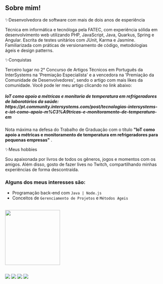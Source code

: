 <div>
  <h2>Sobre mim!</h2>
</div>
<div>
  <p>✨Desenvolvedora de software com mais de dois anos de esperiência</p>
  <p>Técnica em informática e tecnóloga pela FATEC, com experiência sólida em desenvolvimento web utilizando PHP, JavaScript, Java, Quarkus, Spring e Angular. Escrita de testes unitários com JUnit, Karma e Jasmine. Familiarizada com práticas de versionamento de código, metodologias ágeis e design patterns.</p>

<p>✨Conquistas</p>
<p>Terceiro lugar no 2° Concurso de Artigos Técnicos em Português da InterSystems na 'Premiação Especialista' e a vencedora na 'Premiação da Comunidade de Desenvolvedores', sendo o artigo com mais likes da comunidade. Você pode ler meu artigo clicando no link abaixo:</p>
  <h5>IoT como apoio a métricas e monitoria de temperatura em refrigeradores de laboratórios da saúde: https://pt.community.intersystems.com/post/tecnologias-intersystems-e-iot-como-apoio-m%C3%A9tricas-e-monitoramento-de-temperatura-em</h5>

<p>Nota máxima na defesa do Trabalho de Graduação com o título <strong>"IoT como apoio a métricas e monitoramento de temperatura em refrigeradores para pequenas empresas"</strong> .</p>

<p>✨Meus hobbies</p>
<p>Sou apaixonada por livros de todos os gêneros, jogos e momentos com os amigos. Além disso, gosto de fazer lives no Twitch, compartilhando minhas experiências de forma descontraída.</p>
</div>

<div>
  <h3>Alguns dos meus interesses são:</h3>
  <ul>
    <li>Programação back-end com <code class="lang-markdown">Java | Node.js</code></li>
    <li>Conceitos de <code class="lang-markdown">Gerenciamento de Projetos</code> e <code class="lang-markdown">Métodos Ageis</code></li>
  </ul>
  <br>
</div>

<div align="left">
  <a href="https://github.com/ThaisPinheiro">
  <img height="180em" src="https://github-readme-stats.vercel.app/api/top-langs/?username=ThaisPinheiro&layout=compact&langs_count=7&theme=dracula"/>
</div>

##
<div>
  <a href="https://www.instagram.com/tha.i.sinha/" target="_blank"><img src="https://img.shields.io/badge/-Instagram-%23E4405F?style=for-the-badge&logo=instagram&logoColor=white" target="_blank"></a>
 	<a href="https://www.twitch.tv/senhoritaprice" target="_blank"><img src="https://img.shields.io/badge/Twitch-9146FF?style=for-the-badge&logo=twitch&logoColor=white" target="_blank"></a>
  <a href = "mailto:thaispinheiro364@gmail.com"><img src="https://img.shields.io/badge/-Gmail-%23333?style=for-the-badge&logo=gmail&logoColor=white" target="_blank"></a>
  <a href="https://www.linkedin.com/in/thais-pinheiro-/" target="_blank"><img src="https://img.shields.io/badge/-LinkedIn-%230077B5?style=for-the-badge&logo=linkedin&logoColor=white" target="_blank"></a> 
</div>
